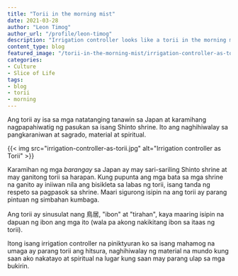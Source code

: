 ```yaml
---
title: "Torii in the morning mist"
date: 2021-03-28
author: "Leon Timog"
author_url: "/profile/leon-timog"
description: "Irrigation controller looks like a torii in the morning mist"
content_type: blog
featured_image: "/torii-in-the-morning-mist/irrigation-controller-as-torii.jpg"
categories:
- Culture
- Slice of Life
tags:
- blog
- torii
- morning
---
```

Ang torii ay isa sa mga natatanging tanawin sa Japan at karamihang nagpapahiwatig ng pasukan sa isang Shinto shrine. Ito ang naghihiwalay sa pangkaraniwan at sagrado, material at spiritual.

{{< img src="irrigation-controller-as-torii.jpg" alt="Irrigation controller as Torii" >}}

Karamihan ng mga *barangay* sa Japan ay may sari-sariling Shinto shrine at may ganitong torii sa harapan. Kung pupunta ang mga bata sa mga shrine na ganito ay iniiwan nila ang bisikleta sa labas ng torii, isang tanda ng respeto sa pagpasok sa shrine. Maari sigurong isipin na ang torii ay parang pintuan ng simbahan kumbaga.

Ang torii ay sinusulat nang 鳥居, "ibon" at "tirahan", kaya maaring isipin na dapuan ng ibon ang mga ito (wala pa akong nakikitang ibon sa itaas ng torii).

Itong isang irrigation controller na piniktyuran ko sa isang mahamog na umaga ay parang torii ang hitsura, naghihiwalay ng material na mundo kung saan ako nakatayo at spiritual na lugar kung saan may parang ulap sa mga bukirin.